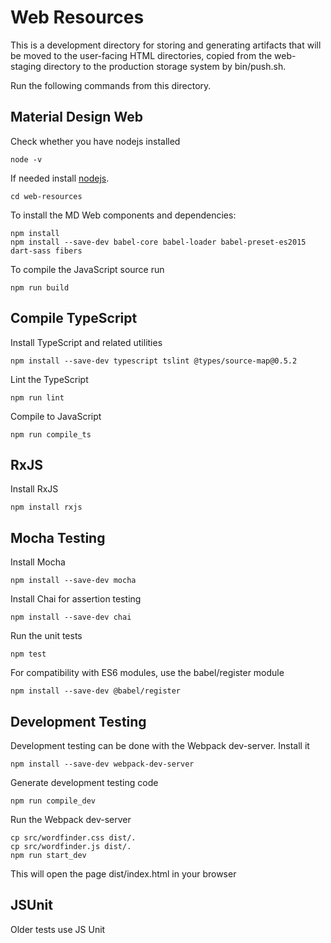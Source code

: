 # Web Resources
This is a development directory for storing and generating artifacts that will
be moved to the user-facing HTML directories, copied from the web-staging
directory to the production storage system by bin/push.sh.

Run the following commands from this directory.

## Material Design Web
Check whether you have nodejs installed
```
node -v
```

If needed install [nodejs](https://nodejs.org/en/).

```
cd web-resources
```

To install the MD Web components and dependencies:
```
npm install
npm install --save-dev babel-core babel-loader babel-preset-es2015 dart-sass fibers
```

To compile the JavaScript source run 
```
npm run build
```

## Compile TypeScript
Install TypeScript and related utilities
```
npm install --save-dev typescript tslint @types/source-map@0.5.2
```

Lint the TypeScript
```
npm run lint
```

Compile to JavaScript
```
npm run compile_ts
```

## RxJS
Install RxJS
```
npm install rxjs
```



## Mocha Testing
Install Mocha
```
npm install --save-dev mocha
```

Install Chai for assertion testing
```
npm install --save-dev chai
```

Run the unit tests
```
npm test
```

For compatibility with ES6 modules, use the babel/register module
```
npm install --save-dev @babel/register
```

## Development Testing
Development testing can be done with the Webpack dev-server. Install it
```
npm install --save-dev webpack-dev-server
```

Generate development testing code
```
npm run compile_dev
```

Run the Webpack dev-server
```
cp src/wordfinder.css dist/.
cp src/wordfinder.js dist/.
npm run start_dev
```

This will open the page dist/index.html in your browser

## JSUnit
Older tests use JS Unit
